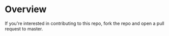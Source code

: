 # Overview

If you're interested in contributing to this repo, fork the repo and open a pull request to master.
